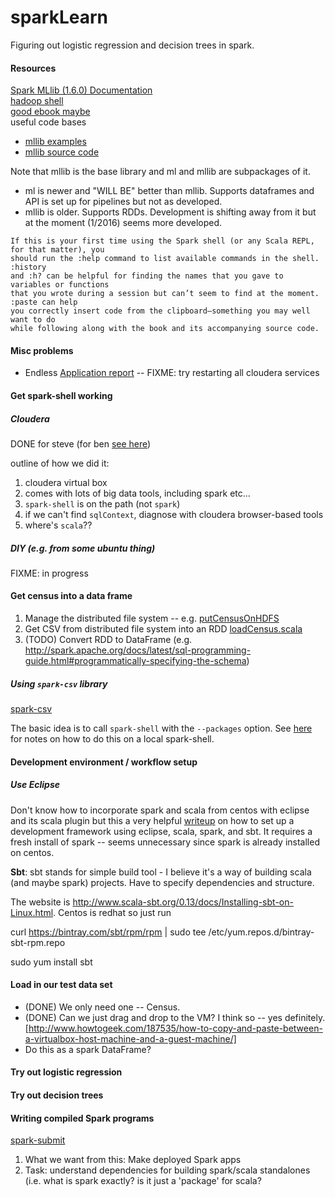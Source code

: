 # sparkLearn

Figuring out logistic regression and decision trees in spark.

#### Resources

[Spark MLlib (1.6.0) Documentation](http://spark.apache.org/docs/latest/mllib-guide.html)    
[hadoop shell](https://hadoop.apache.org/docs/current/hadoop-project-dist/hadoop-common/FileSystemShell.html)  
[good ebook maybe](https://jaceklaskowski.gitbooks.io/mastering-apache-spark/)  
useful code bases  
- [mllib examples](https://github.com/apache/spark/tree/master/examples/src/main/scala/org/apache/spark/examples)
- [mllib source code](https://github.com/apache/spark/tree/v1.6.0/mllib/src/main/scala/org/apache/spark)  

Note that mllib is the base library and ml and mllib are subpackages of it.  
- ml is newer and "WILL BE" better than mllib. Supports dataframes and API is set up for pipelines but not as developed. 
- mllib is older. Supports RDDs. Development is shifting away from it but at the moment (1/2016) seems more developed.

```
If this is your first time using the Spark shell (or any Scala REPL, for that matter), you
should run the :help command to list available commands in the shell. :history
and :h? can be helpful for finding the names that you gave to variables or functions
that you wrote during a session but can’t seem to find at the moment. :paste can help
you correctly insert code from the clipboard—something you may well want to do
while following along with the book and its accompanying source code.
```

#### Misc problems

* Endless [Application report](http://stackoverflow.com/questions/30828879/application-report-for-application-state-accepted-never-ends-for-spark-submi) -- FIXME: try restarting all cloudera services

#### Get spark-shell working

##### Cloudera

DONE for steve (for ben [see here](https://github.com/stevencarlislewalker/sparkLearn/blob/master/notes/LocalSparkInstallOnUbuntu.md))

outline of how we did it:

1. cloudera virtual box
2. comes with lots of big data tools, including spark etc...
3. `spark-shell` is on the path (not `spark`)
4. if we can't find `sqlContext`, diagnose with cloudera browser-based tools
5. where's `scala`??

##### DIY (e.g. from some ubuntu thing)

FIXME: in progress

#### Get census into a data frame

1. Manage the distributed file system -- e.g. [putCensusOnHDFS](https://github.com/stevencarlislewalker/sparkLearn/blob/master/snipets/putCensusOnHDFS)
2. Get CSV from distributed file system into an RDD [loadCensus.scala](https://github.com/stevencarlislewalker/sparkLearn/blob/master/snipets/loadCensus.scala)
3. (TODO) Convert RDD to DataFrame (e.g. http://spark.apache.org/docs/latest/sql-programming-guide.html#programmatically-specifying-the-schema)

##### Using `spark-csv` library

[spark-csv](https://github.com/databricks/spark-csv)

The basic idea is to call `spark-shell` with the `--packages` option. See [here](https://github.com/stevencarlislewalker/sparkLearn/blob/master/notes/Localspark-csv.md) for notes on how to do this on a local spark-shell.

#### Development environment / workflow setup

##### Use Eclipse

Don't know how to incorporate spark and scala from centos with eclipse and its scala plugin but this a very helpful [writeup](http://www.nodalpoint.com/development-and-deployment-of-spark-applications-with-scala-eclipse-and-sbt-part-1-installation-configuration/) on how to set up a development framework using eclipse, scala, spark, and sbt. It requires a fresh install of spark -- seems unnecessary since spark is already installed on centos.

**Sbt**:
sbt stands for simple build tool - I believe it's a way of building scala (and maybe spark) projects. Have to specify dependencies and structure.

The website is http://www.scala-sbt.org/0.13/docs/Installing-sbt-on-Linux.html. Centos is redhat so just run

curl https://bintray.com/sbt/rpm/rpm | sudo tee /etc/yum.repos.d/bintray-sbt-rpm.repo

sudo yum install sbt

#### Load in our test data set

* (DONE) We only need one -- Census.
* (DONE) Can we just drag and drop to the VM?  I think so -- yes definitely. [http://www.howtogeek.com/187535/how-to-copy-and-paste-between-a-virtualbox-host-machine-and-a-guest-machine/]
* Do this as a spark DataFrame?

#### Try out logistic regression

#### Try out decision trees

#### Writing compiled Spark programs

[spark-submit](http://spark.apache.org/docs/latest/submitting-applications.html)

1. What we want from this:  Make deployed Spark apps
2. Task:  understand dependencies for building spark/scala standalones (i.e. what is spark exactly?  is it just a 'package' for scala?

